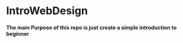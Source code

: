 # IntroWebDesign
<h4>The main Purpose of this repo is just create a simple introduction to beginner </h4>
